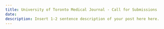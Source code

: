 ```yaml
---
title: University of Toronto Medical Journal - Call for Submissions
date:
description: Insert 1-2 sentence description of your post here here.
---
```

